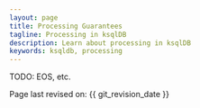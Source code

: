 ```yaml
---
layout: page
title: Processing Guarantees
tagline: Processing in ksqlDB
description: Learn about processing in ksqlDB
keywords: ksqldb, processing
---
```


TODO: EOS, etc.

Page last revised on: {{ git_revision_date }}